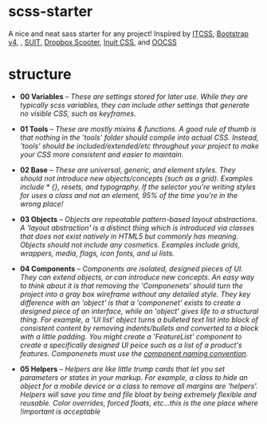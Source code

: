 # scss-starter
A nice and neat sass starter for any project! Inspired by [ITCSS](https://speakerdeck.com/dafed/managing-css-projects-with-itcss), [Bootstrap v4](http://v4-alpha.getbootstrap.com/), , [SUIT](https://suitcss.github.io/), [Dropbox Scooter](https://github.com/dropbox/scooter), [Inuit CSS](https://github.com/inuitcss), and [OOCSS](https://github.com/stubbornella/oocss/wiki)
# structure
- **00 Variables** – _These are settings stored for later use.  While they are typically scss variables, they can include other settings that generate no visible CSS, such as keyframes._  

- **01 Tools** – _These are mostly mixins & functions.  A good rule of thumb is that nothing in the 'tools' folder should compile into actual CSS. Instead, 'tools' should be included/extended/etc throughout your project to make your CSS more consistent and easier to maintain._  

- **02 Base** – _These are universal, generic, and element styles.  They should *not* introduce new objects/concepts (such as a grid). Examples include * {}, resets, and typography.  If the selector you're writing styles for uses a class and not an element, 95% of the time you're in the wrong place!_  

- **03 Objects** – _Objects are repeatable pattern-based layout abstractions. A 'layout abstraction' is a distinct thing which is introduced via classes that does not exist natively in HTML5 but commonly has meaning.  Objects should not include any cosmetics. Examples include grids, wrappers, media, flags, icon fonts, and ui lists._  

- **04 Components** – _Components are isolated, designed pieces of UI.  They can extend objects, or can introduce new concepts.  An easy way to think about it is that removing the 'Componenets' should turn the project into a gray box wireframe without any detailed style. They key difference with an 'object' is that a 'componenet' exists to create a designed piece of an interface, while an 'object' gives life to a structural thing. For example, a 'UI list' object turns a bulleted text list into block of consistent content by removing indents/bullets and converted to a block with a little padding. You might create a 'FeatureList' component to create a specifically designed UI peice such as a list of a product's features.  Componenets must use the [component naming convention](https://github.com/gulpworkflow/scss-starter/wiki/Componenets)._  

- **05 Helpers** – _Helpers are like little trump cards that let you set parameters or states in your markup.  For example, a class to hide an object for a mobile device or a class to remove all margins are 'helpers'.  Helpers will save you time and file bloat by being extremely flexible and reusable. Color overrides, forced floats, etc...this is the one place where !important is acceptable_  
